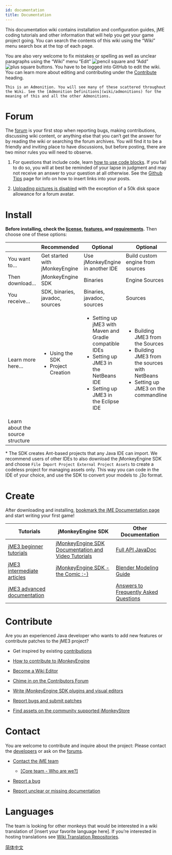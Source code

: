 ```yaml
---
id: documentation
title: Documentation
---
```

This documentation wiki contains installation and configuration guides,
jME coding tutorials and other information that will help you get your
game project going. You can search the contents of this wiki using the
“Wiki” menu search box at the top of each page.

You are also very welcome to fix mistakes or spelling as well as unclear
paragraphs using the “Wiki” menu “Edit” ![pencil
square](/images/icons/pencil-square.png) and “Add” ![plus
square](/images/icons/plus-square.png) buttons. You have to be logged
into GitHub to edit the wiki. You can learn more about editing and
contributing under the [Contribute](#contribute#) heading.

```note
This is an Admonition. You will see many of these scattered throughout
the Wiki. See the [Admonition Definitions](wiki/admonitions) for the
meaning of this and all the other Admonitions.
```

# Forum

The [forum](http://hub.jmonkeyengine.org/) is your first stop when
reporting bugs, making contributions, discussing wiki content, or
anything else that you can’t get the answer for by reading the wiki or
searching the forum archives. You will find it to be a friendly and
inviting place to have discussions, but before posting, there are two
minor rules you will need to observe.

1.  For questions that include code, learn [how to use code
    blocks](https://hub.jmonkeyengine.org/t/how-to-type-code-blocks/31155).
    If you fail to do so, you will at best be reminded of your lapse in
    judgment and may not receive an answer to your question at all
    otherwise. See the [Github Tips](github_tips) page for info on
    how to insert links into your posts.

2.  [Uploading pictures is
    disabled](https://hub.jmonkeyengine.org/t/uploading-pictures-and-changing-avatars-is-disabled/39520)
    with the exception of a 50k disk space allowance for a forum avatar.

# Install

**Before installing, check the [license](bsd_license),
[features](jme3/features), and
[requirements](jme3/requirements).** Then choose one of these
options:

|                 |  Recommended                     | Optional                         | Optional                        |
|-----------------|----------------------------------|----------------------------------|---------------------------------|
| You want to…    | Get started with jMonkeyEngine   | Use jMonkeyEngine in another IDE | Build custom engine from sources|
| Then download…  | jMonkeyEngine SDK                | Binaries                         | Engine Sources                  |
| You receive…    | SDK, binaries, javadoc, sources  | Binaries, javadoc, sources       | Sources                         |
| Learn more here…| <ul><li>Using the SDK</li><li>Project Creation</li></ul> | <ul><li>Setting up jME3 with Maven and Gradle compatible IDEs</li><li>Setting up JME3 in the NetBeans IDE</li><li>Setting up JME3 in the Eclipse IDE</li></ul> | <ul><li>Building JME3 from the Sources</li><li>Building JME3 from the sources with NetBeans</li><li>Setting up JME3 on the commandline</li></ul>
| Learn about the source structure |      


\* The SDK creates Ant-based projects that any Java IDE can import. We
recommend users of other IDEs to also download the jMonkeyEngine SDK and
choose `File Import Project External Project Assets` to create a
codeless project for managing assets only. This way you can code in the
IDE of your choice, and use the SDK to convert your models to .j3o
format.

# Create

After downloading and installing, [bookmark the jME Documentation
page](jme3) and start writing your first game\!

| Tutorials                                                                   | jMonkeyEngine SDK                                              | Other Documentation                                   |
| --------------------------------------------------------------------------- | -------------------------------------------------------------- | ----------------------------------------------------- |
| [jME3 beginner tutorials](jme3.xml#tutorials-for-beginners)                 | [jMonkeyEngine SDK Documentation and Video Tutorials](sdk) | [Full API JavaDoc](https://javadoc.jmonkeyengine.org) |
| [jME3 intermediate articles](jme3.xml#documentation-for-intermediate-users) | [jMonkeyEngine SDK - the Comic :-)](sdk/comic)             | [Blender Modeling Guide](jme3/external/blender)   |
| [jME3 advanced documentation](jme3.xml#documentation-for-advanced-users)    |                                                                | [Answers to Frequently Asked Questions](jme3/faq) |

# Contribute

Are you an experienced Java developer who wants to add new features or
contribute patches to the jME3 project?

  - Get inspired by existing [contributions](jme3/contributions)

  - [How to contribute to
    jMonkeyEngine](https://github.com/jMonkeyEngine/jmonkeyengine/blob/master/CONTRIBUTING.md)

  - [Become a Wiki
    Editor](https://github.com/jMonkeyEngine/wiki#jmonkeyengine-documentation)

  - [Chime in on the Contributors
    Forum](http://hub.jmonkeyengine.org/c/contribution-depot-jme3)

  - [Write jMonkeyEngine SDK plugins and visual
    editors](sdk.xml#development)

  - [Report bugs and submit patches](report_bugs)

  - [Find assets on the community supported
    jMonkeyStore](https://jmonkeystore.com/)

# Contact

You are welcome to contribute and inquire about the project: Please
contact the
[developers](https://hub.jmonkeyengine.org/badges/103/core-developer) or
ask on the [forums](http://hub.jmonkeyengine.org/).

  - [Contact the jME
    team](https://hub.jmonkeyengine.org/badges/103/core-developer)
    
      - [\[Core team - Who are we?\]](team)

  - [Report a bug](report_bugs)

  - [Report unclear or missing
    documentation](http://hub.jmonkeyengine.org/c/documentation-jme3)

# Languages

The team is looking for other monkeys that would be interested in a wiki
translation of \[insert your favorite language here\]. If you’re
interested in hosting translations see [Wiki Translation
Repositories](wiki\\wiki_translation).

[简体中文](http://www.jmecn.net/wiki/)
